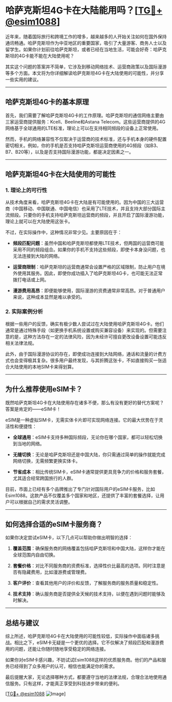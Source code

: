# 哈萨克斯坦4G卡在大陆能用吗？[[TG💪+ @esim1088](https://t.me/s/esim1088)]

近年来，随着国际旅行和跨境工作的增多，越来越多的人开始关注如何在国外保持通讯畅通。哈萨克斯坦作为中亚地区的重要国家，吸引了大量游客、商务人士以及留学生。如果你计划前往哈萨克斯坦，或者已经在当地生活，可能会好奇：哈萨克斯坦的4G卡能不能在大陆使用呢？

其实这个问题的答案并不简单，它涉及到移动网络技术、运营商政策以及国际漫游等多个方面。本文将为你详细解读哈萨克斯坦4G卡在大陆使用的可能性，并分享一些实用的建议。

---

## **哈萨克斯坦4G卡的基本原理**

首先，我们需要了解哈萨克斯坦4G卡的工作原理。哈萨克斯坦的通信网络主要由三家运营商提供服务：Kcell、Beeline和Astana Telecom。这些运营商提供的4G网络基于全球通用的LTE标准，理论上可以在支持相同频段的设备上正常使用。

然而，手机的网络兼容性不仅取决于运营商的技术标准，还与手机本身的硬件配置密切相关。例如，你的手机是否支持哈萨克斯坦运营商使用的4G频段（如B3、B7、B20等），以及是否支持国际漫游功能，都是决定因素之一。

---

## **哈萨克斯坦4G卡在大陆使用的可能性**

### **1. 理论上的可行性**
从技术角度来看，哈萨克斯坦4G卡在大陆是有可能使用的。因为中国的三大运营商（中国移动、中国联通、中国电信）也采用了LTE技术，并且支持大部分国际主流频段。只要你的手机支持哈萨克斯坦运营商的频段，并且开启了国际漫游功能，理论上就可以在大陆使用这张卡。

不过，在实际操作中，这种情况非常少见。主要原因在于：

- **频段匹配问题**：虽然中国和哈萨克斯坦都使用LTE技术，但两国的运营商可能采用不同的频段组合。如果你的手机不支持这些频段，即使卡本身没问题，也无法连接到大陆的网络。
  
- **运营商限制**：哈萨克斯坦的运营商通常会设置严格的区域限制，防止用户在境外使用其服务。因此，即使你成功插入了哈萨克斯坦4G卡，也可能无法正常拨打电话或上网。

- **漫游费用高昂**：即便能够使用，国际漫游的资费通常非常高昂。对于普通用户来说，这种成本显然是难以承受的。

### **2. 实际案例分析**
根据一些用户的反馈，确实有极少数人尝试过在大陆使用哈萨克斯坦4G卡。他们通常是通过特殊手段（如更换手机系统设置或购买兼容设备）来实现的。但需要注意的是，这种方法存在一定的法律风险，因为未经许可擅自更改设备设置可能违反相关法律法规。

此外，由于国际漫游协议的存在，即使成功连接到大陆网络，通话和流量的计费方式也会变得极其复杂。很多用户最终发现，与其折腾这张卡，不如直接购买一张适合大陆使用的本地SIM卡来得划算。

---

## **为什么推荐使用eSIM卡？**

既然哈萨克斯坦4G卡在大陆使用存在诸多不便，那么有没有更好的替代方案呢？答案是肯定的——eSIM卡！

eSIM是一种虚拟SIM卡，无需实体卡片即可实现网络连接。它的最大优势在于灵活性和便捷性：

- **全球通用**：eSIM卡支持多种国际频段，无论你在哪个国家，都可以轻松切换到当地的网络。
  
- **无缝切换**：无论是哈萨克斯坦还是中国大陆，你只需通过简单的操作就能完成网络切换，无需频繁更换实体卡。

- **节省成本**：相比传统SIM卡，eSIM卡通常提供更具竞争力的价格和服务套餐，尤其适合经常跨国旅行的人群。

目前，市面上已经有多个品牌推出了专门针对国际用户的eSIM卡服务，比如Esim1088。这款产品不仅覆盖多个国家和地区，还提供了丰富的套餐选择，让用户可以根据自己的需求灵活调整。

---

## **如何选择合适的eSIM卡服务商？**

如果你决定尝试eSIM卡，以下几点可以帮助你做出明智的选择：

1. **覆盖范围**：确保服务商的网络覆盖包括哈萨克斯坦和中国大陆，这样你才能在全球范围内自由切换。
   
2. **套餐价格**：对比不同服务商的资费标准，选择性价比最高的选项。同时注意是否有隐藏费用，比如漫游费或管理费。

3. **客户评价**：查看其他用户的评价和反馈，了解服务商的服务质量和稳定性。

4. **技术支持**：确认服务商是否提供全天候的技术支持，以便在遇到问题时能够及时解决。

---

## **总结与建议**

综上所述，哈萨克斯坦4G卡在大陆使用的可能性较低，实际操作中面临诸多挑战。相比之下，eSIM卡无疑是一个更优的选择。它不仅解决了频段匹配和漫游费用的问题，还能让你随时随地享受稳定的网络连接。

如果你对eSIM卡感兴趣，不妨试试Esim1088这样的优质服务商。他们的产品和服务已经得到了众多用户的认可，相信也能满足你的需求。

最后提醒大家，无论选择哪种方式，都要遵守当地的法律法规，合理合法地使用通信服务。只有这样，才能真正享受到科技进步带来的便利。

[[TG💪+ @esim1088](https://t.me/s/esim1088) ![Image](https://i.postimg.cc/4NQfJmqS/Snipaste-2025-05-13-00-14-12.png)]
